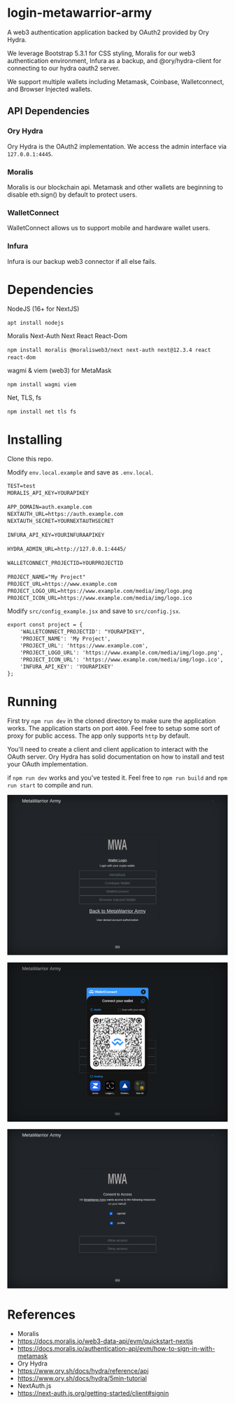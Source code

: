   # login-metawarrior-army
A web3 authentication application backed by OAuth2 provided by Ory Hydra.

We leverage Bootstrap 5.3.1 for CSS styling, Moralis for our web3 authentication environment, Infura as a backup, and @ory/hydra-client for connecting to our hydra oauth2 server.

We support multiple wallets including Metamask, Coinbase, Walletconnect, and Browser Injected wallets.

## API Dependencies
### Ory Hydra
Ory Hydra is the OAuth2 implementation. We access the admin interface via `127.0.0.1:4445`.

### Moralis
Moralis is our blockchain api. Metamask and other wallets are beginning to disable eth.sign() by default to protect users.

### WalletConnect
WalletConnect allows us to support mobile and hardware wallet users.

### Infura
Infura is our backup web3 connector if all else fails.

# Dependencies
NodeJS (16+ for NextJS)

`apt install nodejs`

Moralis Next-Auth Next React React-Dom

`npm install moralis @moralisweb3/next next-auth next@12.3.4 react react-dom`

wagmi & viem (web3) for MetaMask

`npm install wagmi viem`

Net, TLS, fs 

`npm install net tls fs`

# Installing

Clone this repo.

Modify `env.local.example` and save as `.env.local`.

```
TEST=test
MORALIS_API_KEY=YOURAPIKEY

APP_DOMAIN=auth.example.com
NEXTAUTH_URL=https://auth.example.com
NEXTAUTH_SECRET=YOURNEXTAUTHSECRET

INFURA_API_KEY=YOURINFURAAPIKEY

HYDRA_ADMIN_URL=http://127.0.0.1:4445/

WALLETCONNECT_PROJECTID=YOURPROJECTID

PROJECT_NAME="My Project"
PROJECT_URL=https://www.example.com
PROJECT_LOGO_URL=https://www.example.com/media/img/logo.png
PROJECT_ICON_URL=https://www.example.com/media/img/logo.ico

```

Modify `src/config_example.jsx` and save to `src/config.jsx`.

```
export const project = {
    'WALLETCONNECT_PROJECTID': "YOURAPIKEY",
    'PROJECT_NAME': 'My Project',
    'PROJECT_URL': 'https://www.example.com',
    'PROJECT_LOGO_URL': 'https://www.example.com/media/img/logo.png',
    'PROJECT_ICON_URL': 'https://www.example.com/media/img/logo.ico',
    'INFURA_API_KEY': 'YOURAPIKEY'
};
```

# Running
First try `npm run dev` in the cloned directory to make sure the application works. The application starts on port `4000`. Feel free to setup some sort of proxy for public access. The app only supports `http` by default.

You'll need to create a client and client application to interact with the OAuth server. Ory Hydra has solid documentation on how to install and test your OAuth implementation.

if `npm run dev` works and you've tested it. Feel free to `npm run build` and `npm run start` to compile and run.

![screenshot](https://github.com/MetaWarrior-Army/login-metawarrior-army/blob/61dc3a694c486926407704c47891f232d9d46b8c/github/pics/login_oauth2.png?raw=true)

![screenshot](https://github.com/MetaWarrior-Army/login-metawarrior-army/blob/61dc3a694c486926407704c47891f232d9d46b8c/github/pics/wc_oauth2.png?raw=true)

![screenshot](https://github.com/MetaWarrior-Army/login-metawarrior-army/blob/61dc3a694c486926407704c47891f232d9d46b8c/github/pics/consent_oauth.png?raw=true)


# References
- Moralis
- https://docs.moralis.io/web3-data-api/evm/quickstart-nextjs
- https://docs.moralis.io/authentication-api/evm/how-to-sign-in-with-metamask
- Ory Hydra
- https://www.ory.sh/docs/hydra/reference/api
- https://www.ory.sh/docs/hydra/5min-tutorial
- NextAuth.js
- https://next-auth.js.org/getting-started/client#signin


